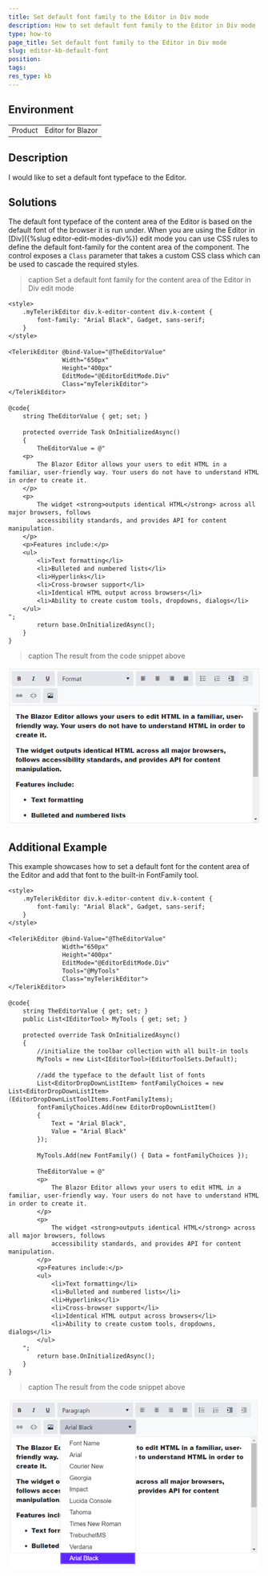 ```yaml
---
title: Set default font family to the Editor in Div mode
description: How to set default font family to the Editor in Div mode
type: how-to
page_title: Set default font family to the Editor in Div mode
slug: editor-kb-default-font
position:
tags:
res_type: kb
---
```


## Environment
<table>
	<tbody>
		<tr>
			<td>Product</td>
			<td>Editor for Blazor</td>
		</tr>
	</tbody>
</table>


## Description

I would like to set a default font typeface to the Editor.



## Solutions

The default font typeface of the content area of the Editor is based on the default font of the browser it is run under. When you are using the Editor in [Div]({%slug editor-edit-modes-div%}) edit mode you can use CSS rules to define the default font-family for the content area of the component. The control exposes a `Class` parameter that takes a custom CSS class which can be used to cascade the required styles. 

>caption Set a default font family for the content area of the Editor in Div edit mode

````CSHTML
<style>
    .myTelerikEditor div.k-editor-content div.k-content {
        font-family: "Arial Black", Gadget, sans-serif;
    }
</style>

<TelerikEditor @bind-Value="@TheEditorValue"
               Width="650px"
               Height="400px"
               EditMode="@EditorEditMode.Div"
               Class="myTelerikEditor">
</TelerikEditor>

@code{
    string TheEditorValue { get; set; }

    protected override Task OnInitializedAsync()
    {
        TheEditorValue = @"
    <p>
        The Blazor Editor allows your users to edit HTML in a familiar, user-friendly way. Your users do not have to understand HTML in order to create it.
    </p>
    <p>
        The widget <strong>outputs identical HTML</strong> across all major browsers, follows
        accessibility standards, and provides API for content manipulation.
    </p>
    <p>Features include:</p>
    <ul>
        <li>Text formatting</li>
        <li>Bulleted and numbered lists</li>
        <li>Hyperlinks</li>
        <li>Cross-browser support</li>
        <li>Identical HTML output across browsers</li>
        <li>Ability to create custom tools, dropdowns, dialogs</li>
    </ul>
";
        return base.OnInitializedAsync();
    }
}
````

>caption The result from the code snippet above

![set the default content font using CSS](images/editor-default-font-family-example.png)

## Additional Example

This example showcases how to set a default font for the content area of the Editor and add that font to the built-in FontFamily tool.

````CSHTML
<style>
    .myTelerikEditor div.k-editor-content div.k-content {
        font-family: "Arial Black", Gadget, sans-serif;
    }
</style>

<TelerikEditor @bind-Value="@TheEditorValue"
               Width="650px" 
               Height="400px"
               EditMode="@EditorEditMode.Div"
               Tools="@MyTools"
               Class="myTelerikEditor">
</TelerikEditor>

@code{
    string TheEditorValue { get; set; }
    public List<IEditorTool> MyTools { get; set; }

    protected override Task OnInitializedAsync()
    {
        //initialize the toolbar collection with all built-in tools
        MyTools = new List<IEditorTool>(EditorToolSets.Default);

        //add the typeface to the default list of fonts
        List<EditorDropDownListItem> fontFamilyChoices = new List<EditorDropDownListItem>(EditorDropDownListToolItems.FontFamilyItems);
        fontFamilyChoices.Add(new EditorDropDownListItem()
        {
            Text = "Arial Black",
            Value = "Arial Black"
        });

        MyTools.Add(new FontFamily() { Data = fontFamilyChoices });

        TheEditorValue = @"
        <p>
            The Blazor Editor allows your users to edit HTML in a familiar, user-friendly way. Your users do not have to understand HTML in order to create it.
        </p>
        <p>
            The widget <strong>outputs identical HTML</strong> across all major browsers, follows
            accessibility standards, and provides API for content manipulation.
        </p>
        <p>Features include:</p>
        <ul>
            <li>Text formatting</li>
            <li>Bulleted and numbered lists</li>
            <li>Hyperlinks</li>
            <li>Cross-browser support</li>
            <li>Identical HTML output across browsers</li>
            <li>Ability to create custom tools, dropdowns, dialogs</li>
        </ul>
    ";
        return base.OnInitializedAsync();
    }
}
````

>caption The result from the code snippet above

![set the default content font using CSS](images/editor-default-font-family-additional-example.png)






